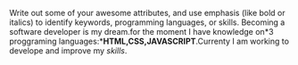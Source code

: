 Write out some of your awesome attributes, and use emphasis (like bold or italics) to identify keywords, programming languages, or skills. 
Becoming a software developer is my dream.for the moment I have knowledge on*3 proggraming languages:***HTML,CSS,JAVASCRIPT**.Currenty I am working to develope and improve my *skills*.
